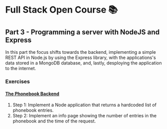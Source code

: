 # Full Stack Open Course 📚

## Part 3 - Programming a server with NodeJS and Express

In this part the focus shifts towards the backend, implementing a simple REST API in Node.js by using the Express library, with the applications's data stored in a MongoDB database, and, lastly, desploying the application to the internet.

### Exercises

#### [The Phonebook Backend](/part-03/phonebook/)

1. Step 1: Implement a Node application that returns a hardcoded list of phonebook entries.
2. Step 2: Implement an info page showing the number of entries in the phonebook and the time of the request.
